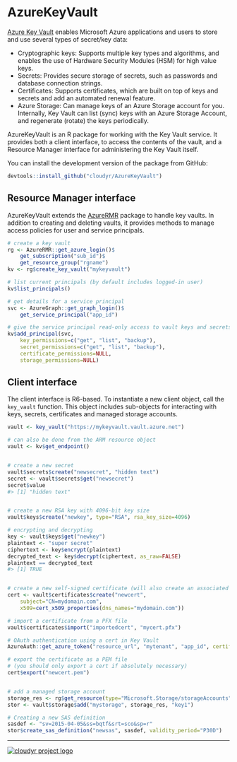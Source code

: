 # AzureKeyVault

[Azure Key Vault](https://azure.microsoft.com/services/key-vault/) enables Microsoft Azure applications and users to store and use several types of secret/key data:

- Cryptographic keys: Supports multiple key types and algorithms, and enables the use of Hardware Security Modules (HSM) for high value keys.
- Secrets: Provides secure storage of secrets, such as passwords and database connection strings.
- Certificates: Supports certificates, which are built on top of keys and secrets and add an automated renewal feature.
- Azure Storage: Can manage keys of an Azure Storage account for you. Internally, Key Vault can list (sync) keys with an Azure Storage Account, and regenerate (rotate) the keys periodically.

AzureKeyVault is an R package for working with the Key Vault service. It provides both a client interface, to access the contents of the vault, and a Resource Manager interface for administering the Key Vault itself.

You can install the development version of the package from GitHub:

```r
devtools::install_github("cloudyr/AzureKeyVault")
```

## Resource Manager interface

AzureKeyVault extends the [AzureRMR](https://github.com/cloudyr/AzureRMR) package to handle key vaults. In addition to creating and deleting vaults, it provides methods to manage access policies for user and service principals.

```r
# create a key vault
rg <- AzureRMR::get_azure_login()$
    get_subscription("sub_id")$
    get_resource_group("rgname")
kv <- rg$create_key_vault("mykeyvault")

# list current principals (by default includes logged-in user)
kv$list_principals()

# get details for a service principal
svc <- AzureGraph::get_graph_login()$
    get_service_principal("app_id")

# give the service principal read-only access to vault keys and secrets
kv$add_principal(svc,
    key_permissions=c("get", "list", "backup"),
    secret_permissions=c("get", "list", "backup"),
    certificate_permissions=NULL,
    storage_permissions=NULL)
```

## Client interface

The client interface is R6-based. To instantiate a new client object, call the `key_vault` function. This object includes sub-objects for interacting with keys, secrets, certificates and managed storage accounts.

```r
vault <- key_vault("https://mykeyvault.vault.azure.net")

# can also be done from the ARM resource object
vault <- kv$get_endpoint()


# create a new secret
vault$secrets$create("newsecret", "hidden text")
secret <- vault$secrets$get("newsecret")
secret$value
#> [1] "hidden text"


# create a new RSA key with 4096-bit key size
vault$keys$create("newkey", type="RSA", rsa_key_size=4096)

# encrypting and decrypting
key <- vault$keys$get("newkey")
plaintext <- "super secret"
ciphertext <- key$encrypt(plaintext)
decrypted_text <- key$decrypt(ciphertext, as_raw=FALSE)
plaintext == decrypted_text
#> [1] TRUE


# create a new self-signed certificate (will also create an associated key and secret)
cert <- vault$certificates$create("newcert",
    subject="CN=mydomain.com",
    x509=cert_x509_properties(dns_names="mydomain.com"))

# import a certificate from a PFX file
vault$certificates$import("importedcert", "mycert.pfx")

# OAuth authentication using a cert in Key Vault
AzureAuth::get_azure_token("resource_url", "mytenant", "app_id", certificate=cert)

# export the certificate as a PEM file
# (you should only export a cert if absolutely necessary)
cert$export("newcert.pem")


# add a managed storage account
storage_res <- rg$get_resource(type="Microsoft.Storage/storageAccounts", name="mystorage")
stor <- vault$storage$add("mystorage", storage_res, "key1")

# Creating a new SAS definition
sasdef <- "sv=2015-04-05&ss=bqtf&srt=sco&sp=r"
stor$create_sas_definition("newsas", sasdef, validity_period="P30D")
```

---
[![cloudyr project logo](https://i.imgur.com/JHS98Y7.png)](https://github.com/cloudyr)
